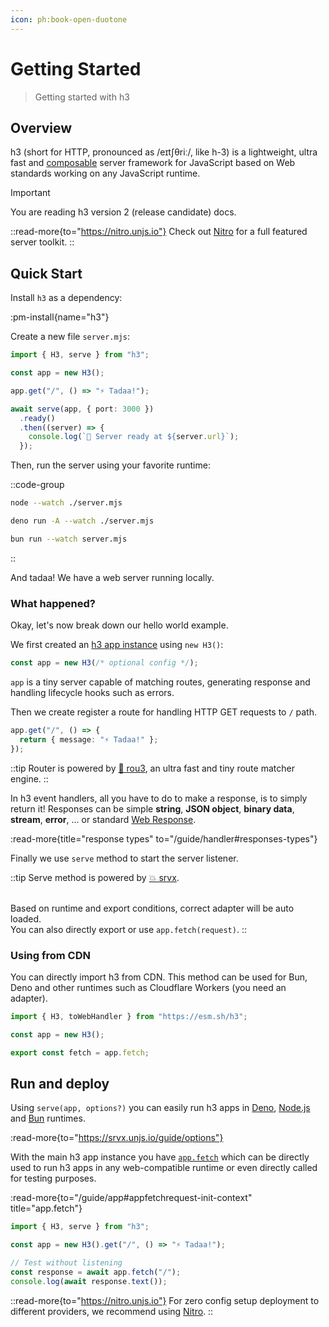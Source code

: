 ```yaml
---
icon: ph:book-open-duotone
---
```


# Getting Started

> Getting started with h3

## Overview

h3 (short for HTTP, pronounced as /eɪtʃθriː/, like h-3) is a lightweight, ultra fast and [composable](/utils) server framework for JavaScript based on Web standards working on any JavaScript runtime.

> [!IMPORTANT]
> You are reading h3 version 2 (release candidate) docs.

::read-more{to="https://nitro.unjs.io"}
Check out [Nitro](https://nitro.unjs.io) for a full featured server toolkit.
::

## Quick Start

Install `h3` as a dependency:

:pm-install{name="h3"}

Create a new file `server.mjs`:

```ts [server.mjs]
import { H3, serve } from "h3";

const app = new H3();

app.get("/", () => "⚡️ Tadaa!");

await serve(app, { port: 3000 })
  .ready()
  .then((server) => {
    console.log(`🚀 Server ready at ${server.url}`);
  });
```

Then, run the server using your favorite runtime:

::code-group

```bash [node]
node --watch ./server.mjs
```

```bash [deno]
deno run -A --watch ./server.mjs
```

```bash [bun]
bun run --watch server.mjs
```

::

And tadaa! We have a web server running locally.

### What happened?

Okay, let's now break down our hello world example.

We first created an [h3 app instance](/guide/app) using `new H3()`:

```ts
const app = new H3(/* optional config */);
```

`app` is a tiny server capable of matching routes, generating response and handling lifecycle hooks such as errors.

Then we create register a route for handling HTTP GET requests to `/` path.

```ts
app.get("/", () => {
  return { message: "⚡️ Tadaa!" };
});
```

::tip
Router is powered by [🌳 rou3](https://github.com/unjs/rou3), an ultra fast and tiny route matcher engine.
::

In h3 event handlers, all you have to do to make a response, is to simply return it! Responses can be simple **string**, **JSON object**, **binary data**, **stream**, **error**, ... or standard [Web Response](https://developer.mozilla.org/en-US/docs/Web/API/Response/Response).

:read-more{title="response types" to="/guide/handler#responses-types"}

Finally we use `serve` method to start the server listener.

::tip
Serve method is powered by [💥 srvx](https://srvx.unjs.io/).

<br> Based on runtime and export conditions, correct adapter will be auto loaded.
<br>You can also directly export or use `app.fetch(request)`.
::

### Using from CDN

You can directly import h3 from CDN. This method can be used for Bun, Deno and other runtimes such as Cloudflare Workers (you need an adapter).

```js
import { H3, toWebHandler } from "https://esm.sh/h3";

const app = new H3();

export const fetch = app.fetch;
```

## Run and deploy

Using `serve(app, options?)` you can easily run h3 apps in [Deno](https://deno.com/), [Node.js](https://nodejs.org/) and [Bun](https://bun.sh/) runtimes.

:read-more{to="https://srvx.unjs.io/guide/options"}

With the main h3 app instance you have [`app.fetch`](/guide/app#appfetchrequest-init-context) which can be directly used to run h3 apps in any web-compatible runtime or even directly called for testing purposes.

:read-more{to="/guide/app#appfetchrequest-init-context" title="app.fetch"}

```js [test.mjs]
import { H3, serve } from "h3";

const app = new H3().get("/", () => "⚡️ Tadaa!");

// Test without listening
const response = await app.fetch("/");
console.log(await response.text());
```

::read-more{to="https://nitro.unjs.io"}
For zero config setup deployment to different providers, we recommend using [Nitro](https://nitro.unjs.io).
::
